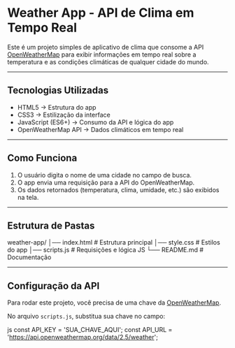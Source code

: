 #  Weather App - API de Clima em Tempo Real

Este é um projeto simples de aplicativo de clima que consome a API [OpenWeatherMap](https://openweathermap.org/) para exibir informações em tempo real sobre a temperatura e as condições climáticas de qualquer cidade do mundo.

---

##  Tecnologias Utilizadas
- HTML5 → Estrutura do app  
- CSS3 → Estilização da interface  
- JavaScript (ES6+) → Consumo da API e lógica do app  
- OpenWeatherMap API → Dados climáticos em tempo real  

---

##  Como Funciona
1. O usuário digita o nome de uma cidade no campo de busca.  
2. O app envia uma requisição para a API do OpenWeatherMap.  
3. Os dados retornados (temperatura, clima, umidade, etc.) são exibidos na tela.  

---

##  Estrutura de Pastas
weather-app/
│── index.html # Estrutura principal
│── style.css # Estilos do app
│── scripts.js # Requisições e lógica JS
└── README.md # Documentação


---

##  Configuração da API
Para rodar este projeto, você precisa de uma chave da [OpenWeatherMap](https://home.openweathermap.org/users/sign_up).

No arquivo `scripts.js`, substitua sua chave no campo:

js
const API_KEY = 'SUA_CHAVE_AQUI';
const API_URL = 'https://api.openweathermap.org/data/2.5/weather';

